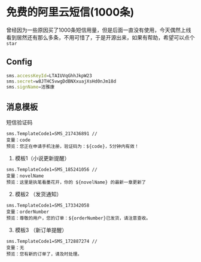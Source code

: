 # 免费的阿里云短信(1000条)
曾经因为一些原因买了1000条短信用量，但是后面一直没有使用，今天偶然上线看到居然还有那么多条，不用可惜了，于是开源出来，如果有帮助，希望可以点个`star`

## Config
```js
sms.accessKeyId=LTAIUVqGhhJkpW23
sms.secret=w8JTHC5vwgDdBNXxuajXsHd0nJm18d
sms.signName=洁雅康
```

## 消息模板
短信验证码
```text
sms.TemplateCode1=SMS_217436891 //
变量：code
预览：您正在申请手机注册，验证码为：${code}，5分钟内有效！
```
1. 模板1（小说更新提醒）
```text
sms.TemplateCode1=SMS_185241056 //
变量：novelName
预览：这里是执笔看墨花开，你的 ${novelName} 的最新一章更新了
```
2. 模板2 （发货通知）
```text
sms.TemplateCode1=SMS_173342058
变量：orderNumber
预览：尊敬的用户，您的订单：${orderNumber}已发货，请注意查收。
```
3. 模板3 （新订单提醒）
```text
sms.TemplateCode1=SMS_172887274 //
变量：无
预览：您有新的订单了，请及时处理。
```
